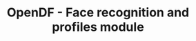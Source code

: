 ---
layout: gsoc
categories: gsoc2017
divid: opendfacerecognition
title:  OpenDF - Face recognition and profiles module
description: <p>When a disk image is being processed, the photo files will be piped to this module. This module should try to identify the face on the images, try to annotate the faces. Module should maintain a database of identified faces as profiles, thus, all the images of the same person should be categorized under one profile. Users should be able to manage names and other details of the profiles on this database. When asked for images of a particular person, given a name or any other available detail, this module should suggest matching profiles. Given an image, this module should suggest matching profiles by identifying the face on the given image.</p><p>This module will be on its own instance and should expose a RESTful API where OpenDF can interact with. You should finalize the module as a Docker images, where when spawned an instance, it should start all the needed services and be exposing the APIs<p>Some links that might help you are,<br><a href="https://github.com/davidsandberg/facenet" target="_blank">https://github.com/davidsandberg/facenet</a>
githuburl: https://github.com/scorelab/OpenDF
requiredknowledge: Face recognition, DNN, Tensorflow
possiblementors: Milindu Sanoj Kumarage(sanoj@scorelab.org)
---